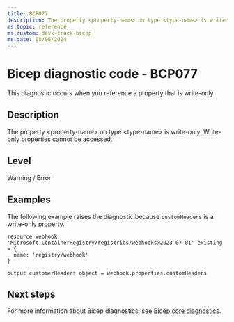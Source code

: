 ```yaml
---
title: BCP077
description: The property <property-name> on type <type-name> is write-only. Write-only properties cannot be accessed.
ms.topic: reference
ms.custom: devx-track-bicep
ms.date: 08/06/2024
---
```


# Bicep diagnostic code - BCP077

This diagnostic occurs when you reference a property that is write-only.

## Description

The property &lt;property-name> on type &lt;type-name> is write-only. Write-only properties cannot be accessed.

## Level

Warning / Error

## Examples

The following example raises the diagnostic because `customHeaders` is a write-only property.

```bicep
resource webhook 'Microsoft.ContainerRegistry/registries/webhooks@2023-07-01' existing = {
  name: 'registry/webhook'
}

output customerHeaders object = webhook.properties.customHeaders
```

## Next steps

For more information about Bicep diagnostics, see [Bicep core diagnostics](../bicep-core-diagnostics.md).